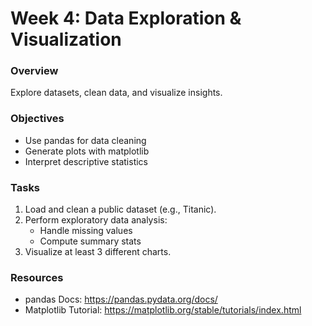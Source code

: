 # Week 4: Data Exploration & Visualization

### Overview
Explore datasets, clean data, and visualize insights.

### Objectives
- Use pandas for data cleaning
- Generate plots with matplotlib
- Interpret descriptive statistics

### Tasks
1. Load and clean a public dataset (e.g., Titanic).
2. Perform exploratory data analysis:
   - Handle missing values
   - Compute summary stats
3. Visualize at least 3 different charts.

### Resources
- pandas Docs: https://pandas.pydata.org/docs/
- Matplotlib Tutorial: https://matplotlib.org/stable/tutorials/index.html